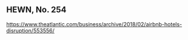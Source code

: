 ## HEWN, No. 254

https://www.theatlantic.com/business/archive/2018/02/airbnb-hotels-disruption/553556/


